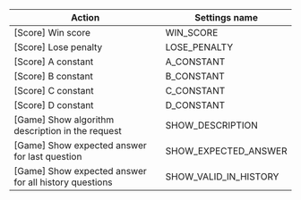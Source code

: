 | Action | Settings name |
|--------|---------------|
| [Score] Win score | WIN_SCORE |
| [Score] Lose penalty | LOSE_PENALTY |
| [Score] A constant | A_CONSTANT |
| [Score] B constant | B_CONSTANT |
| [Score] C constant | C_CONSTANT |
| [Score] D constant | D_CONSTANT |
| [Game] Show algorithm description in the request | SHOW_DESCRIPTION |
| [Game] Show expected answer for last question | SHOW_EXPECTED_ANSWER |
| [Game] Show expected answer for all history questions | SHOW_VALID_IN_HISTORY |
